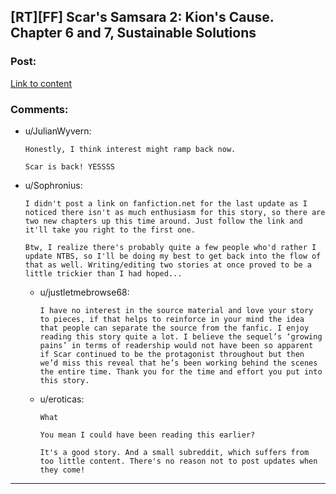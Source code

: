 ## [RT][FF] Scar's Samsara 2: Kion's Cause. Chapter 6 and 7, Sustainable Solutions

### Post:

[Link to content](https://www.fanfiction.net/s/12913348/6/Kion-s-Cause)

### Comments:

- u/JulianWyvern:
  ```
  Honestly, I think interest might ramp back now.

  Scar is back! YESSSS
  ```

- u/Sophronius:
  ```
  I didn't post a link on fanfiction.net for the last update as I noticed there isn't as much enthusiasm for this story, so there are two new chapters up this time around. Just follow the link and it'll take you right to the first one.

  Btw, I realize there's probably quite a few people who'd rather I update NTBS, so I'll be doing my best to get back into the flow of that as well. Writing/editing two stories at once proved to be a little trickier than I had hoped...
  ```

  - u/justletmebrowse68:
    ```
    I have no interest in the source material and love your story to pieces, if that helps to reinforce in your mind the idea that people can separate the source from the fanfic. I enjoy reading this story quite a lot. I believe the sequel’s ‘growing pains’ in terms of readership would not have been so apparent if Scar continued to be the protagonist throughout but then we’d miss this reveal that he’s been working behind the scenes the entire time. Thank you for the time and effort you put into this story.
    ```

  - u/eroticas:
    ```
    What

    You mean I could have been reading this earlier? 

    It's a good story. And a small subreddit, which suffers from too little content. There's no reason not to post updates when they come!
    ```

---

